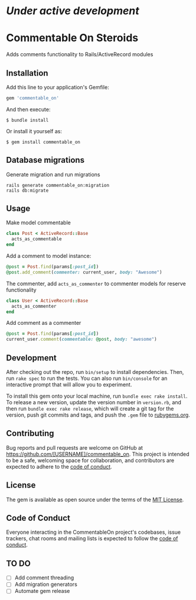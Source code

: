 # _**Under active development**_

# Commentable On Steroids 

Adds comments functionality to Rails/ActiveRecord modules

## Installation

Add this line to your application's Gemfile:

```ruby
gem 'commentable_on'
```

And then execute:

    $ bundle install

Or install it yourself as:

    $ gem install commentable_on

## Database migrations

Generate migration and run migrations

```shell
rails generate commentable_on:migration
rails db:migrate
```

## Usage

Make model commentable

```ruby
class Post < ActiveRecord::Base
  acts_as_commentable
end
```

Add a comment to model instance:
  ```ruby
  @post = Post.find(params[:post_id])
  @post.add_comment(commenter: current_user, body: "Awesome")
   ```

The commenter, add `acts_as_commenter` to commenter models for reserve functionality
```ruby
class User < ActiveRecord::Base
  acts_as_commenter
end
```

Add comment as a commenter
```ruby
@post = Post.find(params[:post_id])
current_user.comment(commentable: @post, body: "awesome")
```
  
## Development

After checking out the repo, run `bin/setup` to install dependencies. Then, run `rake spec` to run the tests. You can also run `bin/console` for an interactive prompt that will allow you to experiment.

To install this gem onto your local machine, run `bundle exec rake install`. To release a new version, update the version number in `version.rb`, and then run `bundle exec rake release`, which will create a git tag for the version, push git commits and tags, and push the `.gem` file to [rubygems.org](https://rubygems.org).

## Contributing

Bug reports and pull requests are welcome on GitHub at https://github.com/[USERNAME]/commentable_on. This project is intended to be a safe, welcoming space for collaboration, and contributors are expected to adhere to the [code of conduct](https://github.com/[USERNAME]/commentable_on/blob/master/CODE_OF_CONDUCT.md).


## License

The gem is available as open source under the terms of the [MIT License](https://opensource.org/licenses/MIT).

## Code of Conduct

Everyone interacting in the CommentableOn project's codebases, issue trackers, chat rooms and mailing lists is expected to follow the [code of conduct](https://github.com/[USERNAME]/commentable_on/blob/master/CODE_OF_CONDUCT.md).

## TO DO

- [ ] Add comment threading
- [ ] Add migration generators 
- [ ] Automate gem release 
